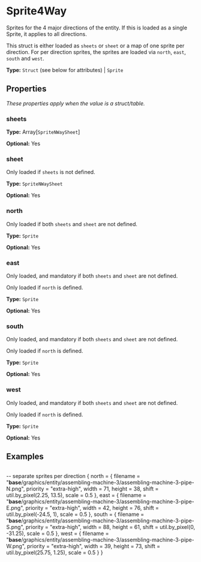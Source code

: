 # Sprite4Way

Sprites for the 4 major directions of the entity. If this is loaded as a single Sprite, it applies to all directions.

This struct is either loaded as `sheets` or `sheet` or a map of one sprite per direction. For per direction sprites, the sprites are loaded via `north`, `east`, `south` and `west`.

**Type:** `Struct` (see below for attributes) | `Sprite`

## Properties

*These properties apply when the value is a struct/table.*

### sheets

**Type:** Array[`SpriteNWaySheet`]

**Optional:** Yes

### sheet

Only loaded if `sheets` is not defined.

**Type:** `SpriteNWaySheet`

**Optional:** Yes

### north

Only loaded if both `sheets` and `sheet` are not defined.

**Type:** `Sprite`

**Optional:** Yes

### east

Only loaded, and mandatory if both `sheets` and `sheet` are not defined.

Only loaded if `north` is defined.

**Type:** `Sprite`

**Optional:** Yes

### south

Only loaded, and mandatory if both `sheets` and `sheet` are not defined.

Only loaded if `north` is defined.

**Type:** `Sprite`

**Optional:** Yes

### west

Only loaded, and mandatory if both `sheets` and `sheet` are not defined.

Only loaded if `north` is defined.

**Type:** `Sprite`

**Optional:** Yes

## Examples

```
```
-- separate sprites per direction
{
  north =
  {
    filename = "__base__/graphics/entity/assembling-machine-3/assembling-machine-3-pipe-N.png",
    priority = "extra-high",
    width = 71,
    height = 38,
    shift = util.by_pixel(2.25, 13.5),
    scale = 0.5
  },
  east =
  {
    filename = "__base__/graphics/entity/assembling-machine-3/assembling-machine-3-pipe-E.png",
    priority = "extra-high",
    width = 42,
    height = 76,
    shift = util.by_pixel(-24.5, 1),
    scale = 0.5
  },
  south =
  {
    filename = "__base__/graphics/entity/assembling-machine-3/assembling-machine-3-pipe-S.png",
    priority = "extra-high",
    width = 88,
    height = 61,
    shift = util.by_pixel(0, -31.25),
    scale = 0.5
  },
  west =
  {
    filename = "__base__/graphics/entity/assembling-machine-3/assembling-machine-3-pipe-W.png",
    priority = "extra-high",
    width = 39,
    height = 73,
    shift = util.by_pixel(25.75, 1.25),
    scale = 0.5
  }
}
```
```


